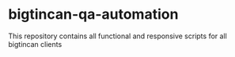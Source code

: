 # bigtincan-qa-automation
This repository contains all functional and responsive scripts for all bigtincan clients
